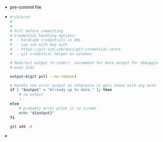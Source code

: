 - pre-commit file
- ```bash
  #!/bin/sh
  #
  #
  # Pull before committing
  # Credential handling options:
  #  - hardcode credentials in URL
  #  - use ssh with key auth
  #  - https://git-scm.com/docs/git-credential-store
  #  - git credential helper on windows
  
  # Redirect output to stderr, uncomment for more output for debugging
  # exec 1>&2
  
  output=$(git pull --no-rebase)
  
  # Handle non error output as otherwise it gets shown with any exit code by logseq
  if [ "$output" = "Already up to date." ]; then
      # no output
      :
  else
      # probably error print it to screen
      echo "${output}"
  fi
  
  git add -A
  ```
-